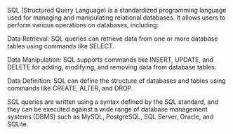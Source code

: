 SQL (Structured Query Language) is a standardized programming language used for managing and manipulating relational databases. It allows users to perform various operations on databases, including:

Data Retrieval: SQL queries can retrieve data from one or more database tables using commands like SELECT.

Data Manipulation: SQL supports commands like INSERT, UPDATE, and DELETE for adding, modifying, and removing data from database tables.

Data Definition: SQL can define the structure of databases and tables using commands like CREATE, ALTER, and DROP.

SQL queries are written using a syntax defined by the SQL standard, and they can be executed against a wide range of database management systems (DBMS) such as MySQL, PostgreSQL, SQL Server, Oracle, and SQLite.
